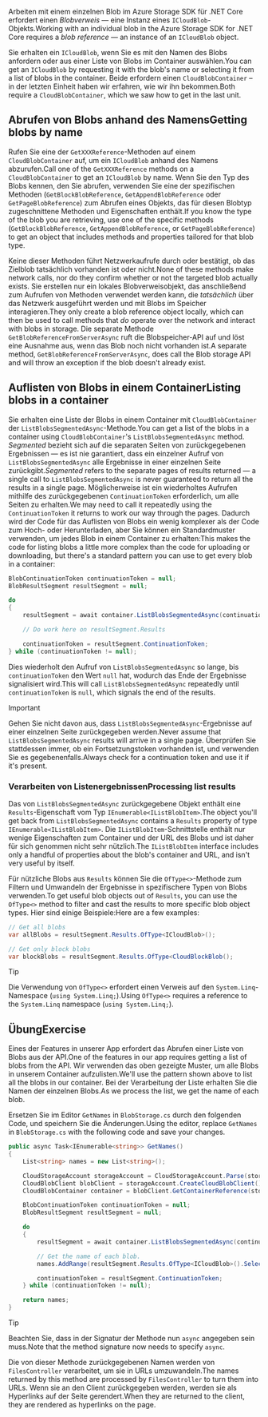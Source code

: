 <span data-ttu-id="8b24a-101">Arbeiten mit einem einzelnen Blob im Azure Storage SDK für .NET Core erfordert einen *Blobverweis* &mdash; eine Instanz eines `ICloudBlob`-Objekts.</span><span class="sxs-lookup"><span data-stu-id="8b24a-101">Working with an individual blob in the Azure Storage SDK for .NET Core requires a *blob reference* &mdash; an instance of an `ICloudBlob` object.</span></span>

<span data-ttu-id="8b24a-102">Sie erhalten ein `ICloudBlob`, wenn Sie es mit den Namen des Blobs anfordern oder aus einer Liste von Blobs im Container auswählen.</span><span class="sxs-lookup"><span data-stu-id="8b24a-102">You can get an `ICloudBlob` by requesting it with the blob's name or selecting it from a list of blobs in the container.</span></span> <span data-ttu-id="8b24a-103">Beide erfordern einen `CloudBlobContainer` – in der letzten Einheit haben wir erfahren, wie wir ihn bekommen.</span><span class="sxs-lookup"><span data-stu-id="8b24a-103">Both require a `CloudBlobContainer`, which we saw how to get in the last unit.</span></span>

## <a name="getting-blobs-by-name"></a><span data-ttu-id="8b24a-104">Abrufen von Blobs anhand des Namens</span><span class="sxs-lookup"><span data-stu-id="8b24a-104">Getting blobs by name</span></span>

<span data-ttu-id="8b24a-105">Rufen Sie eine der `GetXXXReference`-Methoden auf einem `CloudBlobContainer` auf, um ein `ICloudBlob` anhand des Namens abzurufen.</span><span class="sxs-lookup"><span data-stu-id="8b24a-105">Call one of the `GetXXXReference` methods on a `CloudBlobContainer` to get an `ICloudBlob` by name.</span></span> <span data-ttu-id="8b24a-106">Wenn Sie den Typ des Blobs kennen, den Sie abrufen, verwenden Sie eine der spezifischen Methoden (`GetBlockBlobReference`, `GetAppendBlobReference` oder `GetPageBlobReference`) zum Abrufen eines Objekts, das für diesen Blobtyp zugeschnittene Methoden und Eigenschaften enthält.</span><span class="sxs-lookup"><span data-stu-id="8b24a-106">If you know the type of the blob you are retrieving, use one of the specific methods (`GetBlockBlobReference`, `GetAppendBlobReference`, or `GetPageBlobReference`) to get an object that includes methods and properties tailored for that blob type.</span></span>

<span data-ttu-id="8b24a-107">Keine dieser Methoden führt Netzwerkaufrufe durch oder bestätigt, ob das Zielblob tatsächlich vorhanden ist oder nicht.</span><span class="sxs-lookup"><span data-stu-id="8b24a-107">None of these methods make network calls, nor do they confirm whether or not the targeted blob actually exists.</span></span> <span data-ttu-id="8b24a-108">Sie erstellen nur ein lokales Blobverweisobjekt, das anschließend zum Aufrufen von Methoden verwendet werden kann, die *tatsächlich* über das Netzwerk ausgeführt werden und mit Blobs im Speicher interagieren.</span><span class="sxs-lookup"><span data-stu-id="8b24a-108">They only create a blob reference object locally, which can then be used to call methods that *do* operate over the network and interact with blobs in storage.</span></span> <span data-ttu-id="8b24a-109">Die separate Methode `GetBlobReferenceFromServerAsync` ruft die Blobspeicher-API auf und löst eine Ausnahme aus, wenn das Blob noch nicht vorhanden ist.</span><span class="sxs-lookup"><span data-stu-id="8b24a-109">A separate method, `GetBlobReferenceFromServerAsync`, does call the Blob storage API and will throw an exception if the blob doesn't already exist.</span></span>

## <a name="listing-blobs-in-a-container"></a><span data-ttu-id="8b24a-110">Auflisten von Blobs in einem Container</span><span class="sxs-lookup"><span data-stu-id="8b24a-110">Listing blobs in a container</span></span>

<span data-ttu-id="8b24a-111">Sie erhalten eine Liste der Blobs in einem Container mit `CloudBlobContainer` der `ListBlobsSegmentedAsync`-Methode.</span><span class="sxs-lookup"><span data-stu-id="8b24a-111">You can get a list of the blobs in a container using `CloudBlobContainer`'s `ListBlobsSegmentedAsync` method.</span></span> <span data-ttu-id="8b24a-112">*Segmented* bezieht sich auf die separaten Seiten von zurückgegebenen Ergebnissen &mdash; es ist nie garantiert, dass ein einzelner Aufruf von `ListBlobsSegmentedAsync` alle Ergebnisse in einer einzelnen Seite zurückgibt.</span><span class="sxs-lookup"><span data-stu-id="8b24a-112">*Segmented* refers to the separate pages of results returned &mdash; a single call to `ListBlobsSegmentedAsync` is never guaranteed to return all the results in a single page.</span></span> <span data-ttu-id="8b24a-113">Möglicherweise ist ein wiederholtes Aufrufen mithilfe des zurückgegebenen `ContinuationToken` erforderlich, um alle Seiten zu erhalten.</span><span class="sxs-lookup"><span data-stu-id="8b24a-113">We may need to call it repeatedly using the `ContinuationToken` it returns to work our way through the pages.</span></span> <span data-ttu-id="8b24a-114">Dadurch wird der Code für das Auflisten von Blobs ein wenig komplexer als der Code zum Hoch- oder Herunterladen, aber Sie können ein Standardmuster verwenden, um jedes Blob in einem Container zu erhalten:</span><span class="sxs-lookup"><span data-stu-id="8b24a-114">This makes the code for listing blobs a little more complex than the code for uploading or downloading, but there's a standard pattern you can use to get every blob in a container:</span></span>

```csharp
BlobContinuationToken continuationToken = null;
BlobResultSegment resultSegment = null;

do
{
    resultSegment = await container.ListBlobsSegmentedAsync(continuationToken);

    // Do work here on resultSegment.Results

    continuationToken = resultSegment.ContinuationToken;
} while (continuationToken != null);
```

<span data-ttu-id="8b24a-115">Dies wiederholt den Aufruf von `ListBlobsSegmentedAsync` so lange, bis `continuationToken` den Wert `null` hat, wodurch das Ende der Ergebnisse signalisiert wird.</span><span class="sxs-lookup"><span data-stu-id="8b24a-115">This will call `ListBlobsSegmentedAsync` repeatedly until `continuationToken` is `null`, which signals the end of the results.</span></span>

> [!IMPORTANT]
> <span data-ttu-id="8b24a-116">Gehen Sie nicht davon aus, dass `ListBlobsSegmentedAsync`-Ergebnisse auf einer einzelnen Seite zurückgegeben werden.</span><span class="sxs-lookup"><span data-stu-id="8b24a-116">Never assume that `ListBlobsSegmentedAsync` results will arrive in a single page.</span></span> <span data-ttu-id="8b24a-117">Überprüfen Sie stattdessen immer, ob ein Fortsetzungstoken vorhanden ist, und verwenden Sie es gegebenenfalls.</span><span class="sxs-lookup"><span data-stu-id="8b24a-117">Always check for a continuation token and use it if it's present.</span></span>

### <a name="processing-list-results"></a><span data-ttu-id="8b24a-118">Verarbeiten von Listenergebnissen</span><span class="sxs-lookup"><span data-stu-id="8b24a-118">Processing list results</span></span>

<span data-ttu-id="8b24a-119">Das von `ListBlobsSegmentedAsync` zurückgegebene Objekt enthält eine `Results`-Eigenschaft vom Typ `IEnumerable<IListBlobItem>`.</span><span class="sxs-lookup"><span data-stu-id="8b24a-119">The object you'll get back from `ListBlobsSegmentedAsync` contains a `Results` property of type `IEnumerable<IListBlobItem>`.</span></span> <span data-ttu-id="8b24a-120">Die `IListBlobItem`-Schnittstelle enthält nur wenige Eigenschaften zum Container und der URL des Blobs und ist daher für sich genommen nicht sehr nützlich.</span><span class="sxs-lookup"><span data-stu-id="8b24a-120">The `IListBlobItem` interface includes only a handful of properties about the blob's container and URL, and isn't very useful by itself.</span></span>

<span data-ttu-id="8b24a-121">Für nützliche Blobs aus `Results` können Sie die `OfType<>`-Methode zum Filtern und Umwandeln der Ergebnisse in spezifischere Typen von Blobs verwenden.</span><span class="sxs-lookup"><span data-stu-id="8b24a-121">To get useful blob objects out of `Results`, you can use the `OfType<>` method to filter and cast the results to more specific blob object types.</span></span> <span data-ttu-id="8b24a-122">Hier sind einige Beispiele:</span><span class="sxs-lookup"><span data-stu-id="8b24a-122">Here are a few examples:</span></span>

```csharp
// Get all blobs
var allBlobs = resultSegment.Results.OfType<ICloudBlob>();

// Get only block blobs
var blockBlobs = resultSegment.Results.OfType<CloudBlockBlob();
```

> [!TIP]
> <span data-ttu-id="8b24a-123">Die Verwendung von `OfType<>` erfordert einen Verweis auf den `System.Linq`-Namespace (`using System.Linq;`).</span><span class="sxs-lookup"><span data-stu-id="8b24a-123">Using `OfType<>` requires a reference to the `System.Linq` namespace (`using System.Linq;`).</span></span>

## <a name="exercise"></a><span data-ttu-id="8b24a-124">Übung</span><span class="sxs-lookup"><span data-stu-id="8b24a-124">Exercise</span></span>

<span data-ttu-id="8b24a-125">Eines der Features in unserer App erfordert das Abrufen einer Liste von Blobs aus der API.</span><span class="sxs-lookup"><span data-stu-id="8b24a-125">One of the features in our app requires getting a list of blobs from the API.</span></span> <span data-ttu-id="8b24a-126">Wir verwenden das oben gezeigte Muster, um alle Blobs in unserem Container aufzulisten.</span><span class="sxs-lookup"><span data-stu-id="8b24a-126">We'll use the pattern shown above to list all the blobs in our container.</span></span> <span data-ttu-id="8b24a-127">Bei der Verarbeitung der Liste erhalten Sie die Namen der einzelnen Blobs.</span><span class="sxs-lookup"><span data-stu-id="8b24a-127">As we process the list, we get the name of each blob.</span></span>

<span data-ttu-id="8b24a-128">Ersetzen Sie im Editor `GetNames` in `BlobStorage.cs` durch den folgenden Code, und speichern Sie die Änderungen.</span><span class="sxs-lookup"><span data-stu-id="8b24a-128">Using the editor, replace `GetNames` in `BlobStorage.cs` with the following code and save your changes.</span></span>

```csharp
public async Task<IEnumerable<string>> GetNames()
{
    List<string> names = new List<string>();

    CloudStorageAccount storageAccount = CloudStorageAccount.Parse(storageConfig.ConnectionString);
    CloudBlobClient blobClient = storageAccount.CreateCloudBlobClient();
    CloudBlobContainer container = blobClient.GetContainerReference(storageConfig.FileContainerName);

    BlobContinuationToken continuationToken = null;
    BlobResultSegment resultSegment = null;

    do
    {
        resultSegment = await container.ListBlobsSegmentedAsync(continuationToken);

        // Get the name of each blob.
        names.AddRange(resultSegment.Results.OfType<ICloudBlob>().Select(b => b.Name));

        continuationToken = resultSegment.ContinuationToken;
    } while (continuationToken != null);

    return names;
}
```

> [!TIP]
> <span data-ttu-id="8b24a-129">Beachten Sie, dass in der Signatur der Methode nun `async` angegeben sein muss.</span><span class="sxs-lookup"><span data-stu-id="8b24a-129">Note that the method signature now needs to specify `async`.</span></span>

<span data-ttu-id="8b24a-130">Die von dieser Methode zurückgegebenen Namen werden von `FilesController` verarbeitet, um sie in URLs umzuwandeln.</span><span class="sxs-lookup"><span data-stu-id="8b24a-130">The names returned by this method are processed by `FilesController` to turn them into URLs.</span></span> <span data-ttu-id="8b24a-131">Wenn sie an den Client zurückgegeben werden, werden sie als Hyperlinks auf der Seite gerendert.</span><span class="sxs-lookup"><span data-stu-id="8b24a-131">When they are returned to the client, they are rendered as hyperlinks on the page.</span></span>